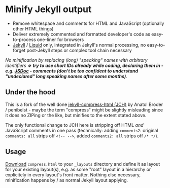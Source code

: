 # Minify Jekyll output

* Remove whitespace and comments for HTML and JavaScript (optionally other HTML things)
* Deliver extremely commented and formatted developer's code as easy-to-process one-liner for browsers
* [Jekyll](https://jekyllrb.com/) / [Liquid](https://shopify.dev/docs/liquid/reference/basics) only, integrated in Jekyll's normal processing, no easy-to-forget post-Jekyll steps or complex tool chain necessary

*No minification by replacing (long) "speaking" names with arbitrary identifiers **=> try to use short IDs already while coding, declaring them in - e.g. [JSDoc](https://jsdoc.app/) - comments (don't be too confident to understand "undeclared" long speaking names after some months)**.*


## Under the hood

This is a fork of the well done [jekyll-compress-html (JCH)][site] by Anatol Broder / penibelst - maybe the term "compress" might be slightly misleading since it does no ZIPing or the like, but minifies to the extent stated above.

The only functional change to JCH here is stripping off HTML *and* JavaScript comments in one pass (technically: adding `comments2`: original `comments: all` strips off `<!-- -->`, added `comments2: all` strips off `/* */`).



## Usage

[Download](https://github.com/ErikCan/jekyll-compress-html/releases/latest) `compress.html` to your `_layouts` directory and define it as layout for your existing layout(s), e.g. as some "root" layout in a hierarchy or explicitely in every layout's front matter. Nothing else necessary, minification happens by / as normal Jekyll layout applying.




[site]: http://jch.penibelst.de/
